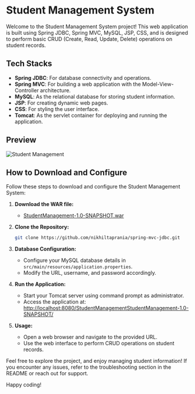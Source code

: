 # Student Management System

Welcome to the Student Management System project! This web application is built using Spring JDBC, Spring MVC, MySQL, JSP, CSS, and is designed to perform basic CRUD (Create, Read, Update, Delete) operations on student records.

## Tech Stacks

- **Spring JDBC**: For database connectivity and operations.
- **Spring MVC**: For building a web application with the Model-View-Controller architecture.
- **MySQL**: As the relational database for storing student information.
- **JSP**: For creating dynamic web pages.
- **CSS**: For styling the user interface.
- **Tomcat**: As the servlet container for deploying and running the application.

## Preview

![Student Management](src/main/resources/static/images/image1.png)

## How to Download and Configure

Follow these steps to download and configure the Student Management System:

1. **Download the WAR file:**
   - [StudentManagement-1.0-SNAPSHOT.war](<https://drive.google.com/u/0/uc?id=1W9y41aoWr_VWPVM8U9Rc-6EXXY08W6OB&export=download>)

1. **Clone the Repository:**
    ```bash
    git clone https://github.com/nikhiltaprania/spring-mvc-jdbc.git
    ```
4. **Database Configuration:**
    - Configure your MySQL database details in `src/main/resources/application.properties`.
    - Modify the URL, username, and password accordingly.

5. **Run the Application:**
    - Start your Tomcat server using command prompt as administrator.
    - Access the application at: [http://localhost:8080/StudentManagementStudentManagement-1.0-SNAPSHOT/](http://localhost:8080/StudentManagement-1.0-SNAPSHOT/)

6. **Usage:**
    - Open a web browser and navigate to the provided URL.
    - Use the web interface to perform CRUD operations on student records.

Feel free to explore the project, and enjoy managing student information! If you encounter any issues, refer to the troubleshooting section in the README or reach out for support.

Happy coding!